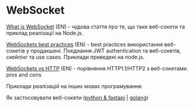 # WebSocket 

[What is WebSocket](https://medium.com/commencis/what-is-websocket-43bba22fbbfe) (EN) - чудова стаття про те, що таке веб-сокети та приклад реалізації на Node.js.

[WebSockets best practices](https://medium.com/voodoo-engineering/websockets-on-production-with-node-js-bdc82d07bb9f) (EN) - best practices використання веб-сокетів у продакшені. Поєднання JWT authentication та веб-сокетів, скейлінг та use cases. Приклади приведені на node.js.

[WebSockets vs HTTP](https://ably.com/topic/websockets-vs-http) (EN) - порівняння HTTP1.1/HTTP2 з веб-сокетами. pros and cons

Приклади реалізацій на інших мовах програмування:

Як застосовувати веб-сокети ([python & fastapi](https://medium.com/vacatronics/how-to-use-websocket-with-fastapi-8460db1c074) | [golang](https://yalantis.com/blog/how-to-build-websockets-in-go/))
